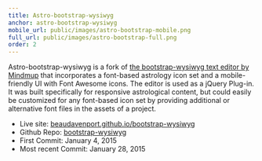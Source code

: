 ```yaml
---
title: Astro-bootstrap-wysiwyg
anchor: astro-bootstrap-wysiwyg
mobile_url: public/images/astro-bootstrap-mobile.png
full_url: public/images/astro-bootstrap-full.png
order: 2
---
```


Astro-bootstrap-wysiwyg is a fork of 
[the bootstrap-wysiwyg text editor by Mindmup](http://mindmup.github.io/bootstrap-wysiwyg/)
that incorporates a font-based astrology icon set and a mobile-friendly UI with Font Awesome icons.  The 
editor is used as a jQuery Plug-in.  It was built specifically for responsive astrological content, but 
could easily be customized for any font-based icon set by providing additional or alternative
font files in the assets of a project.

- <span class="gray-title">Live site:</span> [beaudavenport.github.io/bootstrap-wysiwyg](http://beaudavenport.github.io/bootstrap-wysiwyg/)
- <span class="gray-title">Github Repo:</span> [bootstrap-wysiwyg](https://github.com/beaudavenport/bootstrap-wysiwyg)
- <span class="gray-title">First Commit:</span> January 4, 2015
- <span class="gray-title">Most recent Commit:</span> January 28, 2015